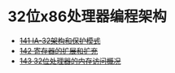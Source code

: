 # 32位x86处理器编程架构

* ~~[141 IA-32架构和保护模式](./141/)~~
* ~~[142 寄存器的扩展和扩充](./142/)~~
* ~~[143 32位处理器的内存访问概况](./143/)~~